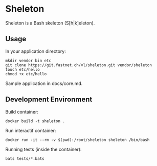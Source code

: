 # Sheleton

Sheleton is a Bash skeleton (S[h|k]eleton).

## Usage

In your application directory:

    mkdir vendor bin etc
    git clone https://git.fastnet.ch/vl/sheleton.git vendor/sheleton
    touch etc/hello
    chmod +x etc/hello

Sample application in docs/core.md.

## Development Environment

Build container:

    docker build -t sheleton .

Run interactif container:

    docker run -it --rm -v $(pwd):/root/sheleton sheleton /bin/bash

Running tests (inside the container):

    bats tests/*.bats
